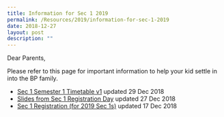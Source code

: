 ```yaml
---
title: Information for Sec 1 2019
permalink: /Resources/2019/information-for-sec-1-2019
date: 2018-12-27
layout: post
description: ""
---
```

Dear Parents,

  

Please refer to this page for important information to help your kid settle in into the BP family.

  

*   [Sec 1 Semester 1 Timetable v1](https://www-bpghs-moe-edu-sg-admin.cwp.sg/qql/slot/u148/BPGHS%202019/Announcements%20&%20Updates/Sec%201%20Information/Sec%201%20Timetable%20v1.pdf) updated 29 Dec 2018
*   [Slides from Sec 1 Registration Day](https://www-bpghs-moe-edu-sg-admin.cwp.sg/bpghs/announcements-n-updates/slides-from-sec-1-registration-day) updated 27 Dec 2018
*   [Sec 1 Registration (for 2019 Sec 1s)](https://www-bpghs-moe-edu-sg-admin.cwp.sg/bpghs/announcements-n-updates/sec-1-registration) updated 17 Dec 2018